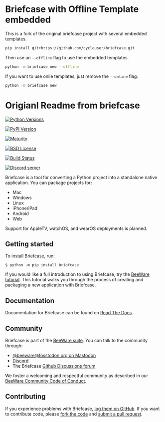 # Briefcase with Offline Template embedded 

This is a fork of the original briefcase project with several embedded templates.

```Bash
pip install git+https://github.com/cycleuser/briefcase.git
```

Then use an `--offline` flag to use the embedded templates.

```Bash
python -m briefcase new --offline
```

If you want to use onlie templates, just remove the `--online` flag.

```Bash
python -m briefcase new
```

# Origianl Readme from briefcase


[![Python Versions](https://img.shields.io/pypi/pyversions/briefcase.svg)](https://pypi.python.org/pypi/briefcase)

[![PyPI Version](https://img.shields.io/pypi/v/briefcase.svg)](https://pypi.python.org/pypi/briefcase)

[![Maturity](https://img.shields.io/pypi/status/briefcase.svg)](https://pypi.python.org/pypi/briefcase)

[![BSD License](https://img.shields.io/pypi/l/briefcase.svg)](https://github.com/beeware/briefcase/blob/main/LICENSE)

[![Build Status](https://github.com/beeware/briefcase/workflows/CI/badge.svg?branch=main)](https://github.com/beeware/briefcase/actions)

[![Discord server](https://img.shields.io/discord/836455665257021440?label=Discord%20Chat&logo=discord&style=plastic)](https://beeware.org/bee/chat/)

Briefcase is a tool for converting a Python project into a standalone
native application. You can package projects for:

-   Mac
-   Windows
-   Linux
-   iPhone/iPad
-   Android
-   Web

Support for AppleTV, watchOS, and wearOS deployments is planned.

## Getting started

To install Briefcase, run:

    $ python -m pip install briefcase

If you would like a full introduction to using Briefcase, try the
[BeeWare tutorial](https://docs.beeware.org). This tutorial walks you
through the process of creating and packaging a new application with
Briefcase.

## Documentation

Documentation for Briefcase can be found on [Read The
Docs](https://briefcase.readthedocs.io).

## Community

Briefcase is part of the [BeeWare suite](https://beeware.org). You can
talk to the community through:

-   [\@beeware@fosstodon.org on
    Mastodon](https://fosstodon.org/@beeware)
-   [Discord](https://beeware.org/bee/chat/)
-   The Briefcase [Github Discussions
    forum](https://github.com/beeware/briefcase/discussions)

We foster a welcoming and respectful community as described in our
[BeeWare Community Code of
Conduct](https://beeware.org/community/behavior/).

## Contributing

If you experience problems with Briefcase, [log them on
GitHub](https://github.com/beeware/briefcase/issues). If you want to
contribute code, please [fork the
code](https://github.com/beeware/briefcase) and [submit a pull
request](https://github.com/beeware/briefcase/pulls).


